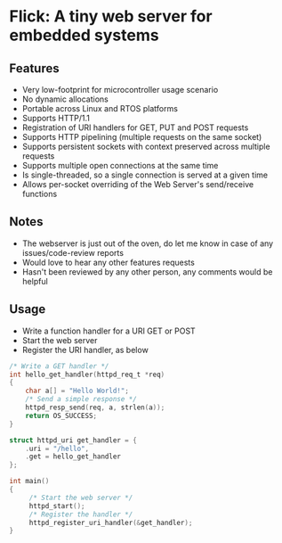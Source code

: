 # Flick: A tiny web server for embedded systems

## Features
* Very low-footprint for microcontroller usage scenario
* No dynamic allocations
* Portable across Linux and RTOS platforms
* Supports HTTP/1.1
* Registration of URI handlers for GET, PUT and POST requests
* Supports HTTP pipelining (multiple requests on the same socket)
* Supports persistent sockets with context preserved across multiple requests
* Supports multiple open connections at the same time
* Is single-threaded, so a single connection is served at a given time
* Allows per-socket overriding of the Web Server's send/receive functions

## Notes
* The webserver is just out of the oven, do let me know in case of any issues/code-review reports
* Would love to hear any other features requests
* Hasn't been reviewed by any other person, any comments would be helpful

## Usage

* Write a function handler for a URI GET or POST
* Start the web server
* Register the URI handler, as below

```c
/* Write a GET handler */
int hello_get_handler(httpd_req_t *req)
{
	char a[] = "Hello World!";
	/* Send a simple response */
	httpd_resp_send(req, a, strlen(a));
	return OS_SUCCESS;
}

struct httpd_uri get_handler = {
	.uri = "/hello",
	.get = hello_get_handler
};

int main()
{
     /* Start the web server */
     httpd_start();
     /* Register the handler */
     httpd_register_uri_handler(&get_handler);
}

```